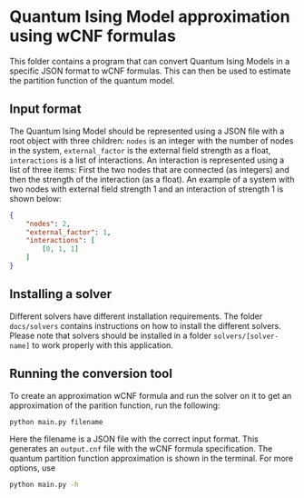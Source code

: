 # Quantum Ising Model approximation using wCNF formulas

This folder contains a program that can convert Quantum Ising Models in a specific JSON format to wCNF formulas. This can then be used to estimate the partition function of the quantum model.

## Input format

The Quantum Ising Model should be represented using a JSON file with a root object with three children: `nodes` is an integer with the number of nodes in the system, `external_factor` is the external field strength as a float, `interactions` is a list of interactions. An interaction is represented using a list of three items: First the two nodes that are connected (as integers) and then the strength of the interaction (as a float). An example of a system with two nodes with external field strength 1 and an interaction of strength 1 is shown below:
```json
{
    "nodes": 2,
    "external_factor": 1,
    "interactions": [
        [0, 1, 1]
    ]
}
```

## Installing a solver

Different solvers have different installation requirements. The folder `docs/solvers` contains instructions on how to install the different solvers. Please note that solvers should be installed in a folder `solvers/[solver-name]` to work properly with this application.

## Running the conversion tool

To create an approximation wCNF formula and run the solver on it to get an approximation of the parition function, run the following:
```sh
python main.py filename
```
Here the filename is a JSON file with the correct input format. This generates an `output.cnf` file with the wCNF formula specification. The quantum partition function approximation is shown in the terminal. For more options, use
```sh
python main.py -h
```